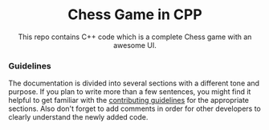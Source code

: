 <h1 align="center">Chess Game in CPP</h1>
<div align="center">

This repo contains C++ code which is a complete Chess game with an awesome UI.

</div>


### Guidelines

The documentation is divided into several sections with a different tone and purpose. If you plan to write more than a few sentences, you might find it helpful to get familiar with the [contributing guidelines](https://github.com/reactjs/az.reactjs.org/blob/master/CONTRIBUTING.md#guidelines-for-text) for the appropriate sections. Also don't forget to add comments in order for other developers to clearly understand the newly added code.

